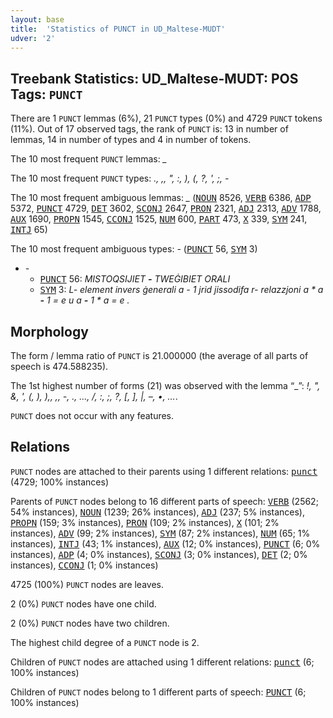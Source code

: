 ```yaml
---
layout: base
title:  'Statistics of PUNCT in UD_Maltese-MUDT'
udver: '2'
---
```


## Treebank Statistics: UD_Maltese-MUDT: POS Tags: `PUNCT`

There are 1 `PUNCT` lemmas (6%), 21 `PUNCT` types (0%) and 4729 `PUNCT` tokens (11%).
Out of 17 observed tags, the rank of `PUNCT` is: 13 in number of lemmas, 14 in number of types and 4 in number of tokens.

The 10 most frequent `PUNCT` lemmas: <em>_</em>

The 10 most frequent `PUNCT` types:  <em>., ,, ", :, ), (, ?, ', ;, -</em>

The 10 most frequent ambiguous lemmas: <em>_</em> (<tt><a href="mt_mudt-pos-NOUN.html">NOUN</a></tt> 8526, <tt><a href="mt_mudt-pos-VERB.html">VERB</a></tt> 6386, <tt><a href="mt_mudt-pos-ADP.html">ADP</a></tt> 5372, <tt><a href="mt_mudt-pos-PUNCT.html">PUNCT</a></tt> 4729, <tt><a href="mt_mudt-pos-DET.html">DET</a></tt> 3602, <tt><a href="mt_mudt-pos-SCONJ.html">SCONJ</a></tt> 2647, <tt><a href="mt_mudt-pos-PRON.html">PRON</a></tt> 2321, <tt><a href="mt_mudt-pos-ADJ.html">ADJ</a></tt> 2313, <tt><a href="mt_mudt-pos-ADV.html">ADV</a></tt> 1788, <tt><a href="mt_mudt-pos-AUX.html">AUX</a></tt> 1690, <tt><a href="mt_mudt-pos-PROPN.html">PROPN</a></tt> 1545, <tt><a href="mt_mudt-pos-CCONJ.html">CCONJ</a></tt> 1525, <tt><a href="mt_mudt-pos-NUM.html">NUM</a></tt> 600, <tt><a href="mt_mudt-pos-PART.html">PART</a></tt> 473, <tt><a href="mt_mudt-pos-X.html">X</a></tt> 339, <tt><a href="mt_mudt-pos-SYM.html">SYM</a></tt> 241, <tt><a href="mt_mudt-pos-INTJ.html">INTJ</a></tt> 65)

The 10 most frequent ambiguous types:  <em>-</em> (<tt><a href="mt_mudt-pos-PUNCT.html">PUNCT</a></tt> 56, <tt><a href="mt_mudt-pos-SYM.html">SYM</a></tt> 3)


* <em>-</em>
  * <tt><a href="mt_mudt-pos-PUNCT.html">PUNCT</a></tt> 56: <em>MISTOQSIJIET <b>-</b> TWEĠIBIET ORALI</em>
  * <tt><a href="mt_mudt-pos-SYM.html">SYM</a></tt> 3: <em>L- element invers ġenerali a - 1 jrid jissodifa r- relazzjoni a * a <b>-</b> 1 = e u a <b>-</b> 1 * a = e .</em>

## Morphology

The form / lemma ratio of `PUNCT` is 21.000000 (the average of all parts of speech is 474.588235).

The 1st highest number of forms (21) was observed with the lemma “_”: <em>!, ", &amp;, ', (, ), ),, ,, -, ., ..., /, :, ;, ?, [, ], |, –, •, …</em>.

`PUNCT` does not occur with any features.


## Relations

`PUNCT` nodes are attached to their parents using 1 different relations: <tt><a href="mt_mudt-dep-punct.html">punct</a></tt> (4729; 100% instances)

Parents of `PUNCT` nodes belong to 16 different parts of speech: <tt><a href="mt_mudt-pos-VERB.html">VERB</a></tt> (2562; 54% instances), <tt><a href="mt_mudt-pos-NOUN.html">NOUN</a></tt> (1239; 26% instances), <tt><a href="mt_mudt-pos-ADJ.html">ADJ</a></tt> (237; 5% instances), <tt><a href="mt_mudt-pos-PROPN.html">PROPN</a></tt> (159; 3% instances), <tt><a href="mt_mudt-pos-PRON.html">PRON</a></tt> (109; 2% instances), <tt><a href="mt_mudt-pos-X.html">X</a></tt> (101; 2% instances), <tt><a href="mt_mudt-pos-ADV.html">ADV</a></tt> (99; 2% instances), <tt><a href="mt_mudt-pos-SYM.html">SYM</a></tt> (87; 2% instances), <tt><a href="mt_mudt-pos-NUM.html">NUM</a></tt> (65; 1% instances), <tt><a href="mt_mudt-pos-INTJ.html">INTJ</a></tt> (43; 1% instances), <tt><a href="mt_mudt-pos-AUX.html">AUX</a></tt> (12; 0% instances), <tt><a href="mt_mudt-pos-PUNCT.html">PUNCT</a></tt> (6; 0% instances), <tt><a href="mt_mudt-pos-ADP.html">ADP</a></tt> (4; 0% instances), <tt><a href="mt_mudt-pos-SCONJ.html">SCONJ</a></tt> (3; 0% instances), <tt><a href="mt_mudt-pos-DET.html">DET</a></tt> (2; 0% instances), <tt><a href="mt_mudt-pos-CCONJ.html">CCONJ</a></tt> (1; 0% instances)

4725 (100%) `PUNCT` nodes are leaves.

2 (0%) `PUNCT` nodes have one child.

2 (0%) `PUNCT` nodes have two children.

The highest child degree of a `PUNCT` node is 2.

Children of `PUNCT` nodes are attached using 1 different relations: <tt><a href="mt_mudt-dep-punct.html">punct</a></tt> (6; 100% instances)

Children of `PUNCT` nodes belong to 1 different parts of speech: <tt><a href="mt_mudt-pos-PUNCT.html">PUNCT</a></tt> (6; 100% instances)

